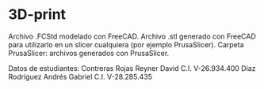 # 3D-print

Archivo .FCStd modelado con FreeCAD.
Archivo .stl generado con FreeCAD para utilizarlo en un slicer cualquiera (por ejemplo PrusaSlicer).
Carpeta PrusaSlicer: archivos generados con PrusaSlicer.

Datos de estudiantes:
Contreras Rojas Reyner David C.I. V-26.934.400
Díaz Rodríguez Andrés Gabriel C.I. V-28.285.435